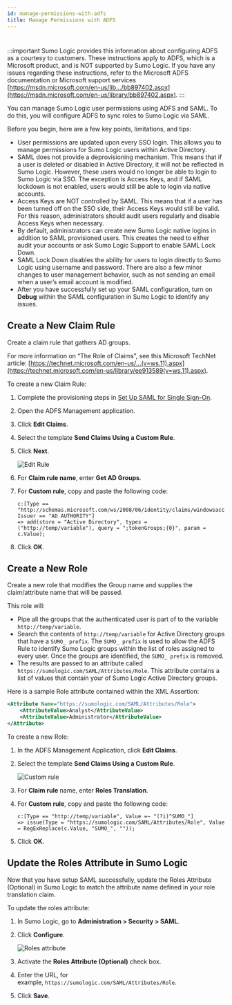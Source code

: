 ```yaml
---
id: manage-permissions-with-adfs
title: Manage Permissions with ADFS
---
```


#

:::important
Sumo Logic provides this information about configuring ADFS as a courtesy to customers. These instructions apply to ADFS, which is a Microsoft product, and is NOT supported by Sumo Logic. If you have any issues regarding these instructions, refer to the Microsoft ADFS documentation or Microsoft support services [https://msdn.microsoft.com/en-us/lib.../bb897402.aspx](https://msdn.microsoft.com/en-us/library/bb897402.aspx).
:::

You can manage Sumo Logic user permissions using ADFS and SAML. To do this, you will configure ADFS to sync roles to Sumo Logic via SAML.

Before you begin, here are a few key points, limitations, and tips:

* User permissions are updated upon every SSO login. This allows you to manage permissions for Sumo Logic users within Active Directory.
* SAML does not provide a deprovisioning mechanism. This means that if a user is deleted or disabled in Active Directory, it will not be reflected in Sumo Logic. However, these users would no longer be able to login to Sumo Logic via SSO. The exception is Access Keys, and if SAML lockdown is not enabled, users would still be able to login via native accounts.
* Access Keys are NOT controlled by SAML. This means that if a user has been turned off on the SSO side, their Access Keys would still be valid. For this reason, administrators should audit users regularly and disable Access Keys when necessary.
* By default, administrators can create new Sumo Logic native logins in addition to SAML provisioned users. This creates the need to either audit your accounts or ask Sumo Logic Support to enable SAML Lock Down.
* SAML Lock Down disables the ability for users to login directly to Sumo Logic using username and password. There are also a few minor changes to user management behavior, such as not sending an email when a user’s email account is modified. 
* After you have successfully set up your SAML configuration, turn on **Debug** within the SAML configuration in Sumo Logic to identify any issues.

## Create a New Claim Rule

Create a claim rule that gathers AD groups.

For more information on “The Role of Claims”, see this Microsoft TechNet article:
[https://technet.microsoft.com/en-us/...(v=ws.11).aspx](https://technet.microsoft.com/en-us/library/ee913589(v=ws.11).aspx).

To create a new Claim Rule:

1. Complete the provisioning steps in [Set Up SAML for Single Sign-On](set-up-saml.md).
1. Open the ADFS Management application.
1. Click **Edit Claims**.
1. Select the template **Send Claims Using a Custom Rule**.
1. Click **Next**.

    ![Edit Rule](/img/security/create_claim_rule.png)

1. For **Claim rule name**, enter **Get AD Groups**.

1. For **Custom rule**, copy and paste the following code:
    ```
    c:[Type == "http://schemas.microsoft.com/ws/2008/06/identity/claims/windowsaccountname", Issuer == "AD AUTHORITY"]
    => add(store = "Active Directory", types = ("http://temp/variable"), query = ";tokenGroups;{0}", param = c.Value);
    ```

1. Click **OK**.

## Create a New Role

Create a new role that modifies the Group name and supplies the
claim/attribute name that will be passed.

This role will:

* Pipe all the groups that the authenticated user is part of to the variable `http://temp/variable`.
* Search the contents of `http://temp/variable` for Active Directory groups that have a `SUMO_ prefix`. The `SUMO_ prefix` is used to allow the ADFS Rule to identify Sumo Logic groups within the list of roles assigned to every user. Once the groups are identified, the `SUMO_ prefix` is removed.
* The results are passed to an attribute called `https://sumologic.com/SAML/Attributes/Role`. This attribute contains a list of values that contain your of Sumo Logic Active Directory groups.

Here is a sample Role attribute contained within the XML Assertion:

```xml
<Attribute Name="https://sumologic.com/SAML/Attributes/Role">
    <AttributeValue>Analyst</AttributeValue>
    <AttributeValue>Administrator</AttributeValue>
</Attribute>
```

To create a new Role:

1. In the ADFS Management Application, click **Edit Claims**.

1. Select the template **Send Claims Using a Custom Rule**.

    ![Custom rule](/img/security/create_role.png)

1. For **Claim rule** name, enter **Roles Translation**.
1. For **Custom rule**, copy and paste the following code:

    ```
    c:[Type == "http://temp/variable", Value =~ "(?i)^SUMO_"]
    => issue(Type = "https://sumologic.com/SAML/Attributes/Role", Value = RegExReplace(c.Value, "SUMO_", ""));
    ```

1. Click **OK**.

## Update the Roles Attribute in Sumo Logic

Now that you have setup SAML successfully, update the Roles Attribute (Optional) in Sumo Logic to match the attribute name defined in your role translation claim.

To update the roles attribute:

1. In Sumo Logic, go to **Administration \> Security \> SAML**.
1. Click **Configure**.

    ![Roles attribute](/img/security/roles-attribute2.png)
1. Activate the **Roles Attribute (Optional)** check box.
1. Enter the URL, for example, `https://sumologic.com/SAML/Attributes/Role`.
1. Click **Save**.
